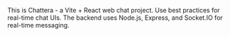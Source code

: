 <!-- Use this file to provide workspace-specific custom instructions to Copilot. For more details, visit https://code.visualstudio.com/docs/copilot/copilot-customization#_use-a-githubcopilotinstructionsmd-file -->

This is Chattera - a Vite + React web chat project. Use best practices for real-time chat UIs. The backend uses Node.js, Express, and Socket.IO for real-time messaging.
